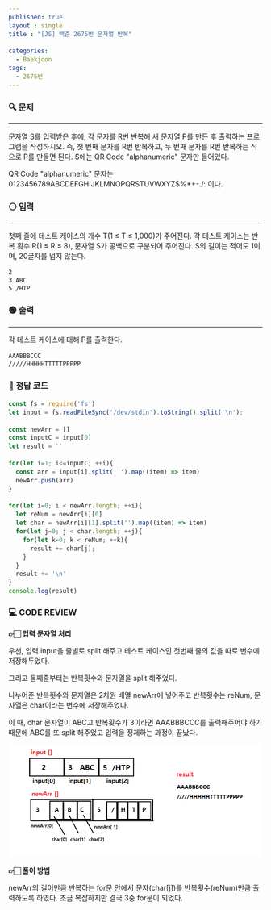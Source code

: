 ```yaml
---
published: true
layout : single
title : "[JS] 백준 2675번 문자열 반복"

categories:
  - Baekjoon
tags:
  - 2675번
---
```


### 🔍 문제
----
문자열 S를 입력받은 후에, 각 문자를 R번 반복해 새 문자열 P를 만든 후 출력하는 프로그램을 작성하시오. 즉, 첫 번째 문자를 R번 반복하고, 두 번째 문자를 R번 반복하는 식으로 P를 만들면 된다. S에는 QR Code "alphanumeric" 문자만 들어있다.

QR Code "alphanumeric" 문자는 0123456789ABCDEFGHIJKLMNOPQRSTUVWXYZ\$%*+-./: 이다.

### ⚪ 입력
----
첫째 줄에 테스트 케이스의 개수 T(1 ≤ T ≤ 1,000)가 주어진다. 각 테스트 케이스는 반복 횟수 R(1 ≤ R ≤ 8), 문자열 S가 공백으로 구분되어 주어진다. S의 길이는 적어도 1이며, 20글자를 넘지 않는다. 
```
2
3 ABC
5 /HTP
```
### 🟢 출력
----
각 테스트 케이스에 대해 P를 출력한다.
```
AAABBBCCC
/////HHHHHTTTTTPPPPP
```
### 📝 정답 코드

```javascript
const fs = require('fs')
let input = fs.readFileSync('/dev/stdin').toString().split('\n');

const newArr = []
const inputC = input[0]
let result = ''

for(let i=1; i<=inputC; ++i){
  const arr = input[i].split(' ').map((item) => item)
  newArr.push(arr)
}

for(let i=0; i < newArr.length; ++i){
  let reNum = newArr[i][0]
  let char = newArr[i][1].split('').map((item) => item)
  for(let j=0; j < char.length; ++j){
    for(let k=0; k < reNum; ++k){
      result += char[j];
    }
  }
  result += '\n'
} 
console.log(result)

```

### 💻 CODE REVIEW 

**👉🏻 입력 문자열 처리**

우선, 입력 input을 줄별로 split 해주고 테스트 케이스인 첫번째 줄의 값을 따로 변수에 저장해두었다.

그리고 둘째줄부터는 반복횟수와 문자열을 split 해주었다.

나누어준 반복횟수와 문자열은 2차원 배열 newArr에 넣어주고 반복횟수는 reNum, 문자열은 char이라는 변수에 저장해주었다. 

이 때, char 문자열이 ABC고 반복횟수가 3이라면 AAABBBCCC를 출력해주어야 하기 때문에 ABC를 또 split 해주었고 입력을 정제하는 과정이 끝났다. 

![문자열반복](/assets/images/1157.png)

**👉🏻 풀이 방법**

newArr의 길이만큼 반복하는 for문 안에서 문자(char[j])를 반복횟수(reNum)만큼  출력하도록 하였다. 조금 복잡하지만 결국 3중 for문이 되었다.